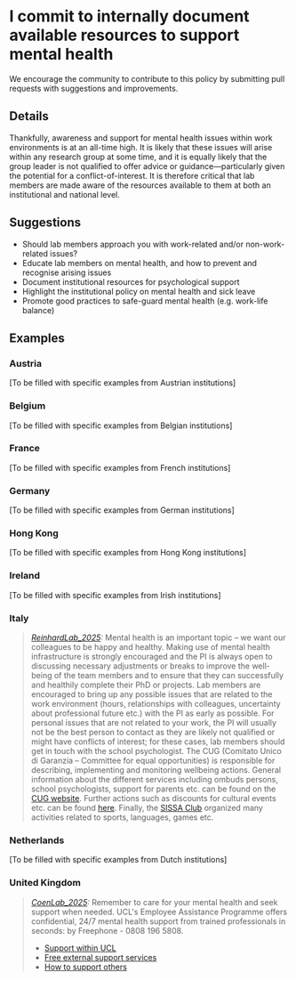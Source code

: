 # I commit to internally document available resources to support mental health

We encourage the community to contribute to this policy by submitting pull requests with suggestions and improvements.

## Details
Thankfully, awareness and support for mental health issues within work environments is at an all-time high. It is likely that these issues will arise within any research group at some time, and it is equally likely that the group leader is not qualified to offer advice or guidance—particularly given the potential for a conflict-of-interest. It is therefore critical that lab members are made aware of the resources available to them at both an institutional and national level.

## Suggestions
- Should lab members approach you with work-related and/or non-work-related issues?
- Educate lab members on mental health, and how to prevent and recognise arising issues
- Document institutional resources for psychological support
- Highlight the institutional policy on mental health and sick leave
- Promote good practices to safe-guard mental health (e.g. work-life balance)

## Examples

### Austria
[To be filled with specific examples from Austrian institutions]

### Belgium
[To be filled with specific examples from Belgian institutions]

### France
[To be filled with specific examples from French institutions]

### Germany
[To be filled with specific examples from German institutions]

### Hong Kong
[To be filled with specific examples from Hong Kong institutions]

### Ireland
[To be filled with specific examples from Irish institutions]

### Italy
>_[ReinhardLab_2025](https://reinhardlab.org/philosophy):_ Mental health is an important topic – we want our colleagues to be happy and healthy. Making use of mental health infrastructure is strongly encouraged and the PI is always open to discussing necessary adjustments or breaks to improve the well-being of the team members and to ensure that they can successfully and healthily complete their PhD or projects. Lab members are encouraged to bring up any possible issues that are related to the work environment (hours, relationships with colleagues, uncertainty about professional future etc.) with the PI as early as possible. For personal issues that are not related to your work, the PI will usually not be the best person to contact as they are likely not qualified or might have conflicts of interest; for these cases, lab members should get in touch with the school psychologist. 
>The CUG (Comitato Unico di Garanzia – Committee for equal opportunities) is responsible for describing, implementing and monitoring wellbeing actions. General information about the different services including ombuds persons, school psychologists, support for parents etc. can be found on the [CUG website](https://www.sissa.it/welfare/cug). Further actions such as discounts for cultural events etc. can be found [here](https://www.sissa.it/welfare/interventi-al-personale). Finally, the [SISSA Club]( https://club.sissa.it/) organized many activities related to sports, languages, games etc.  

### Netherlands
[To be filled with specific examples from Dutch institutions]

### United Kingdom
>_[CoenLab_2025](https://coen-lab.com/):_ Remember to care for your mental health and seek support when needed. UCL's Employee Assistance Programme offers confidential, 24/7 mental health support from trained professionals in seconds: by Freephone - 0808 196 5808.
>
>- [Support within UCL](https://www.ucl.ac.uk/human-resources/health-wellbeing/find-support)
>- [Free external support services](https://www.ucl.ac.uk/human-resources/health-wellbeing/external-resources#f2f-suicidal)
>- [How to support others](https://www.ucl.ac.uk/human-resources/health-wellbeing/healthy-mind/supporting-colleagues#guidance-support-others)


